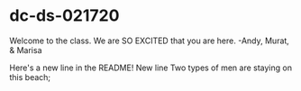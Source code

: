 # dc-ds-021720

Welcome to the class. We are SO EXCITED that you are here. -Andy, Murat, & Marisa

Here's a new line in the README!
New line
Two types of men are staying on this beach;
